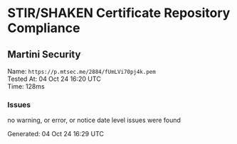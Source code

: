 # STIR/SHAKEN Certificate Repository Compliance

## Martini Security

Name: `https://p.mtsec.me/2884/fUmLVi70pj4k.pem`\
Tested At: 04 Oct 24 16:20 UTC\
Time: 128ms

### Issues

no warning, or error, or notice date level issues were found

Generated: 04 Oct 24 16:29 UTC